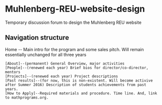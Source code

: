 # Muhlenberg-REU-website-design
Temporary discussion forum to design the Muhlenberg REU website


## Navigation structure

Home --	Main intro for the program and some sales pitch. Will remain essentially unchanged for all three years

	[About]--(permanent) General Overview, major activities
	[People]--(renewed each year) Brief bios for director/co-director, mentors
	[Projects]--(renewed each year) Project descriptions
	[Past results]--(for now, this is non-existent. Will become activive after Summer 2016) Description of students achievements from past years.
	[How to Apply]--Required materials and procedure. Time line. And, link to mathprograms.org.
